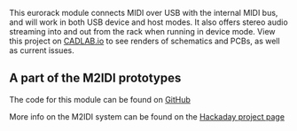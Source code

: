 This eurorack module connects MIDI over USB with the internal MIDI bus, and will work in both USB device and host modes. It also offers stereo audio streaming into and out from the rack when running in device mode. 
View this project on [CADLAB.io](https://cadlab.io/project/25232) to see renders of schematics and PCBs, as well as current issues. 

<h2> A part of the M2IDI prototypes </h2>

<p>
The code for this module can be found on  
<a href="https://github.com/GuavTek/M2IDI_USB">
			  GitHub
		  </a>
</p>

<p> 
More info on the M2IDI system can be found on the 
<a href="https://hackaday.io/project/182092-modular-midi">
			  Hackaday project page
		  </a>

</p>
